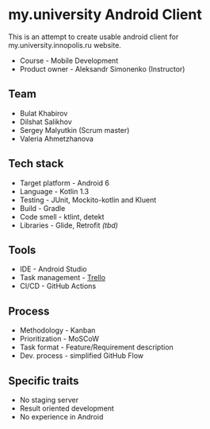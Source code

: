 # my.university Android Client
This is an attempt to create usable android client for my.university.innopolis.ru website.

* Course - Mobile Development
* Product owner - Aleksandr Simonenko (Instructor)

## Team
* Bulat Khabirov
* Dilshat Salikhov
* Sergey Malyutkin (Scrum master)
* Valeria Ahmetzhanova

## Tech stack
* Target platform - Android 6
* Language - Kotlin 1.3
* Testing - JUnit, Mockito-kotlin and Kluent
* Build - Gradle
* Code smell - ktlint, detekt
* Libraries - Glide, Retrofit *(tbd)*

## Tools
* IDE - Android Studio
* Task management - [Trello](https://trello.com/b/pb7LdlRR/md-university-project)
* CI/CD - GitHub Actions

## Process
* Methodology - Kanban
* Prioritization - MoSCoW
* Task format - Feature/Requirement description
* Dev. process - simplified GitHub Flow

## Specific traits
* No staging server
* Result oriented development
* No experience in Android
